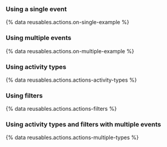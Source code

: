 ### Using a single event

{% data reusables.actions.on-single-example %}

### Using multiple events

{% data reusables.actions.on-multiple-example %}

### Using activity types

{% data reusables.actions.actions-activity-types %}

### Using filters

{% data reusables.actions.actions-filters %}

### Using activity types and filters with multiple events

{% data reusables.actions.actions-multiple-types %}
